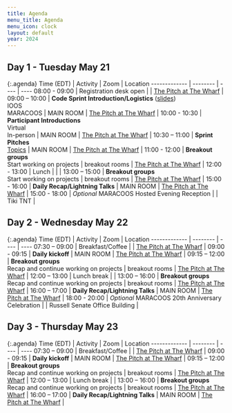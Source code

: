 ```yaml
---
title: Agenda
menu_title: Agenda
menu_icon: clock
layout: default
year: 2024
---
```


## Day 1 - Tuesday May 21

{:.agenda}
Time (EDT)    | Activity | Zoom | Location
------------- | -------- | ---- | ----
08:00 - 09:00 | Registration desk open |  | [The Pitch at The Wharf](https://www.google.com/maps/place/The+Pitch+at+The+Wharf/@38.8797143,-77.0273608,16z/data=!3m2!4b1!5s0x89b64a8c6bcacfc3:0x44537784dce8e9b1!4m6!3m5!1s0x89b7b777280bca5f:0x137108498cec0fe4!8m2!3d38.8797102!4d-77.0247859!16s%2Fg%2F11hbghb866?entry=ttu) |
09:00 – 10:00 | **Code Sprint Introduction/Logistics** ([slides](https://docs.google.com/presentation/d/1ps8MXDya-xnOkGsoMuwDEt18scWLc6GxDzyei1pdD1Y/edit?usp=sharing))<br>IOOS<br>MARACOOS | MAIN ROOM | [The Pitch at The Wharf](https://www.google.com/maps/place/The+Pitch+at+The+Wharf/@38.8797143,-77.0273608,16z/data=!3m2!4b1!5s0x89b64a8c6bcacfc3:0x44537784dce8e9b1!4m6!3m5!1s0x89b7b777280bca5f:0x137108498cec0fe4!8m2!3d38.8797102!4d-77.0247859!16s%2Fg%2F11hbghb866?entry=ttu) |
10:00 - 10:30 | **Participant Introductions**<br>Virtual<br>In-person | MAIN ROOM | [The Pitch at The Wharf](https://www.google.com/maps/place/The+Pitch+at+The+Wharf/@38.8797143,-77.0273608,16z/data=!3m2!4b1!5s0x89b64a8c6bcacfc3:0x44537784dce8e9b1!4m6!3m5!1s0x89b7b777280bca5f:0x137108498cec0fe4!8m2!3d38.8797102!4d-77.0247859!16s%2Fg%2F11hbghb866?entry=ttu) |
10:30 – 11:00 | **Sprint Pitches**<br>[Topics](/ioos-code-sprint/2024/topics) | MAIN ROOM | [The Pitch at The Wharf](https://www.google.com/maps/place/The+Pitch+at+The+Wharf/@38.8797143,-77.0273608,16z/data=!3m2!4b1!5s0x89b64a8c6bcacfc3:0x44537784dce8e9b1!4m6!3m5!1s0x89b7b777280bca5f:0x137108498cec0fe4!8m2!3d38.8797102!4d-77.0247859!16s%2Fg%2F11hbghb866?entry=ttu) |
11:00 - 12:00 | **Breakout groups**<br>Start working on projects | breakout rooms | [The Pitch at The Wharf](https://www.google.com/maps/place/The+Pitch+at+The+Wharf/@38.8797143,-77.0273608,16z/data=!3m2!4b1!5s0x89b64a8c6bcacfc3:0x44537784dce8e9b1!4m6!3m5!1s0x89b7b777280bca5f:0x137108498cec0fe4!8m2!3d38.8797102!4d-77.0247859!16s%2Fg%2F11hbghb866?entry=ttu) |
12:00 - 13:00 | Lunch | |  |
13:00 – 15:00 | **Breakout groups**<br>Start working on projects | breakout rooms | [The Pitch at The Wharf](https://www.google.com/maps/place/The+Pitch+at+The+Wharf/@38.8797143,-77.0273608,16z/data=!3m2!4b1!5s0x89b64a8c6bcacfc3:0x44537784dce8e9b1!4m6!3m5!1s0x89b7b777280bca5f:0x137108498cec0fe4!8m2!3d38.8797102!4d-77.0247859!16s%2Fg%2F11hbghb866?entry=ttu) |
15:00 - 16:00 | **Daily Recap/Lightning Talks** | MAIN ROOM | [The Pitch at The Wharf](https://www.google.com/maps/place/The+Pitch+at+The+Wharf/@38.8797143,-77.0273608,16z/data=!3m2!4b1!5s0x89b64a8c6bcacfc3:0x44537784dce8e9b1!4m6!3m5!1s0x89b7b777280bca5f:0x137108498cec0fe4!8m2!3d38.8797102!4d-77.0247859!16s%2Fg%2F11hbghb866?entry=ttu) |
15:00 - 18:00 | _Optional_ MARACOOS Hosted Evening Reception |  | Tiki TNT |

## Day 2 - Wednesday May 22

{:.agenda}
Time (EDT)    | Activity | Zoom | Location
------------- | -------- | ---- | ----
07:30 – 09:00 | Breakfast/Coffee |  | [The Pitch at The Wharf](https://www.google.com/maps/place/The+Pitch+at+The+Wharf/@38.8797143,-77.0273608,16z/data=!3m2!4b1!5s0x89b64a8c6bcacfc3:0x44537784dce8e9b1!4m6!3m5!1s0x89b7b777280bca5f:0x137108498cec0fe4!8m2!3d38.8797102!4d-77.0247859!16s%2Fg%2F11hbghb866?entry=ttu) | 
09:00 - 09:15 | **Daily kickoff** | MAIN ROOM | [The Pitch at The Wharf](https://www.google.com/maps/place/The+Pitch+at+The+Wharf/@38.8797143,-77.0273608,16z/data=!3m2!4b1!5s0x89b64a8c6bcacfc3:0x44537784dce8e9b1!4m6!3m5!1s0x89b7b777280bca5f:0x137108498cec0fe4!8m2!3d38.8797102!4d-77.0247859!16s%2Fg%2F11hbghb866?entry=ttu) |
09:15 – 12:00 | **Breakout groups**<br>Recap and continue working on projects | breakout rooms | [The Pitch at The Wharf](https://www.google.com/maps/place/The+Pitch+at+The+Wharf/@38.8797143,-77.0273608,16z/data=!3m2!4b1!5s0x89b64a8c6bcacfc3:0x44537784dce8e9b1!4m6!3m5!1s0x89b7b777280bca5f:0x137108498cec0fe4!8m2!3d38.8797102!4d-77.0247859!16s%2Fg%2F11hbghb866?entry=ttu) |
12:00 – 13:00 | Lunch break | |
13:00 – 16:00 | **Breakout groups**<br>Recap and continue working on projects | breakout rooms | [The Pitch at The Wharf](https://www.google.com/maps/place/The+Pitch+at+The+Wharf/@38.8797143,-77.0273608,16z/data=!3m2!4b1!5s0x89b64a8c6bcacfc3:0x44537784dce8e9b1!4m6!3m5!1s0x89b7b777280bca5f:0x137108498cec0fe4!8m2!3d38.8797102!4d-77.0247859!16s%2Fg%2F11hbghb866?entry=ttu) |
16:00 – 17:00 | **Daily Recap/Lightning Talks** | MAIN ROOM | [The Pitch at The Wharf](https://www.google.com/maps/place/The+Pitch+at+The+Wharf/@38.8797143,-77.0273608,16z/data=!3m2!4b1!5s0x89b64a8c6bcacfc3:0x44537784dce8e9b1!4m6!3m5!1s0x89b7b777280bca5f:0x137108498cec0fe4!8m2!3d38.8797102!4d-77.0247859!16s%2Fg%2F11hbghb866?entry=ttu) |
18:00 - 20:00 | _Optional_ MARACOOS 20th Anniversary Celebration |  | Russell Senate Office Building |

## Day 3 - Thursday May 23

{:.agenda}
Time (EDT)    | Activity | Zoom | Location
------------- | -------- | ---- | ----
07:30 – 09:00 | Breakfast/Coffee |  | [The Pitch at The Wharf](https://www.google.com/maps/place/The+Pitch+at+The+Wharf/@38.8797143,-77.0273608,16z/data=!3m2!4b1!5s0x89b64a8c6bcacfc3:0x44537784dce8e9b1!4m6!3m5!1s0x89b7b777280bca5f:0x137108498cec0fe4!8m2!3d38.8797102!4d-77.0247859!16s%2Fg%2F11hbghb866?entry=ttu) |
09:00 - 09:15 | **Daily kickoff** | MAIN ROOM | [The Pitch at The Wharf](https://www.google.com/maps/place/The+Pitch+at+The+Wharf/@38.8797143,-77.0273608,16z/data=!3m2!4b1!5s0x89b64a8c6bcacfc3:0x44537784dce8e9b1!4m6!3m5!1s0x89b7b777280bca5f:0x137108498cec0fe4!8m2!3d38.8797102!4d-77.0247859!16s%2Fg%2F11hbghb866?entry=ttu) |
09:15 – 12:00 | **Breakout groups**<br>Recap and continue working on projects | breakout rooms | [The Pitch at The Wharf](https://www.google.com/maps/place/The+Pitch+at+The+Wharf/@38.8797143,-77.0273608,16z/data=!3m2!4b1!5s0x89b64a8c6bcacfc3:0x44537784dce8e9b1!4m6!3m5!1s0x89b7b777280bca5f:0x137108498cec0fe4!8m2!3d38.8797102!4d-77.0247859!16s%2Fg%2F11hbghb866?entry=ttu) |
12:00 – 13:00 | Lunch break |  |
13:00 – 16:00 | **Breakout groups**<br>Recap and continue working on projects | breakout rooms | [The Pitch at The Wharf](https://www.google.com/maps/place/The+Pitch+at+The+Wharf/@38.8797143,-77.0273608,16z/data=!3m2!4b1!5s0x89b64a8c6bcacfc3:0x44537784dce8e9b1!4m6!3m5!1s0x89b7b777280bca5f:0x137108498cec0fe4!8m2!3d38.8797102!4d-77.0247859!16s%2Fg%2F11hbghb866?entry=ttu) |
16:00 – 17:00 | **Daily Recap/Lightning Talks** | MAIN ROOM | [The Pitch at The Wharf](https://www.google.com/maps/place/The+Pitch+at+The+Wharf/@38.8797143,-77.0273608,16z/data=!3m2!4b1!5s0x89b64a8c6bcacfc3:0x44537784dce8e9b1!4m6!3m5!1s0x89b7b777280bca5f:0x137108498cec0fe4!8m2!3d38.8797102!4d-77.0247859!16s%2Fg%2F11hbghb866?entry=ttu) |
